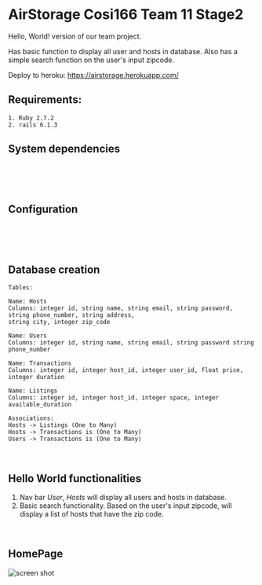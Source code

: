 # AirStorage Cosi166 Team 11 Stage2

Hello, World! version of our team project.

Has  basic function to display all user and hosts in database. Also has a simple search function on the user's input zipcode.

Deploy to heroku: https://airstorage.herokuapp.com/

## Requirements: 
    1. Ruby 2.7.2
    2. rails 6.1.3

## System dependencies
<br>
<br>
<br>

## Configuration
<br>
<br>
<br>

## Database creation
    Tables:
    
    Name: Hosts 
    Columns: integer id, string name, string email, string password, string phone_number, string address, 
    string city, integer zip_code

    Name: Users 
    Columns: integer id, string name, string email, string password string phone_number

    Name: Transactions
    Columns: integer id, integer host_id, integer user_id, float price, integer duration

    Name: Listings
    Columns: integer id, integer host_id, integer space, integer available_duration

    Associations:
    Hosts -> Listings (One to Many)
    Hosts -> Transactions is (One to Many)
    Users -> Transactions is (One to Many)
<br>

## Hello World functionalities
1. Nav bar _User_, _Hosts_ will display all users and hosts in database.
2. Basic search functionality. Based on the user's input zipcode, will display a list of hosts that have the zip code.
<br>

## HomePage
![screen shot](Home.png)

